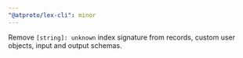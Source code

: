 ```yaml
---
"@atproto/lex-cli": minor
---
```


Remove `[string]: unknown` index signature from records, custom user objects, input and output schemas.
